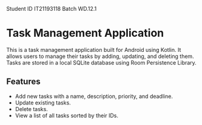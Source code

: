 Student ID	IT21193118
Batch	WD.12.1

# Task Management Application

This is a task management application built for Android using Kotlin. It allows users to manage their tasks by adding, updating, and deleting them. Tasks are stored in a local SQLite database using Room Persistence Library.

## Features

- Add new tasks with a name, description, priority, and deadline.
- Update existing tasks.
- Delete tasks.
- View a list of all tasks sorted by their IDs.


